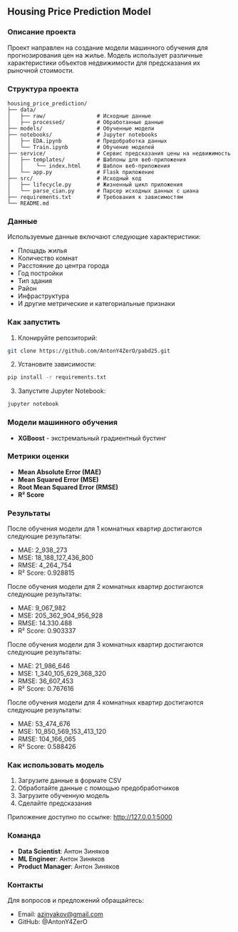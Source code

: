 ## Housing Price Prediction Model

### Описание проекта
Проект направлен на создание модели машинного обучения для прогнозирования цен на жилье. Модель использует различные характеристики объектов недвижимости для предсказания их рыночной стоимости.

### Структура проекта
```
housing_price_prediction/
├── data/
│   ├── raw/                # Исходные данные
│   ├── processed/          # Обработанные данные
├── models/                 # Обученные модели
├── notebooks/              # Jupyter notebooks
│   ├── EDA.ipynb           # Предобработка данных
│   └── Train.ipynb         # Обучение моделей
├── service/                # Сервис предсказания цены на недвижимость
│   ├── templates/          # Шаблоны для веб-приложения
│   │    └── index.html     # Шаблон веб-приложения
│   └── app.py              # Flask приложение
├── src/                    # Исходный код
│   ├── lifecycle.py        # Жизненный цикл приложения
│   └── parse_cian.py       # Парсер исходных данных с циана
├── requirements.txt        # Требования к зависимостям
└── README.md
```

### Данные
Используемые данные включают следующие характеристики:
* Площадь жилья
* Количество комнат
* Расстояние до центра города
* Год постройки
* Тип здания
* Район
* Инфраструктура
* И другие метрические и категориальные признаки

### Как запустить
1. Клонируйте репозиторий:
```bash
git clone https://github.com/AntonY4ZerO/pabd25.git
```

2. Установите зависимости:
```bash
pip install -r requirements.txt
```

3. Запустите Jupyter Notebook:
```bash
jupyter notebook
```

### Модели машинного обучения
* **XGBoost** - экстремальный градиентный бустинг

### Метрики оценки
* **Mean Absolute Error (MAE)**
* **Mean Squared Error (MSE)**
* **Root Mean Squared Error (RMSE)**
* **R² Score**

### Результаты
После обучения модели для 1 комнатных квартир достигаются следующие результаты:
* MAE: 2_938_273
* MSE: 18_188_127_436_800
* RMSE: 4_264_754
* R² Score: 0.928815

После обучения модели для 2 комнатных квартир достигаются следующие результаты:
* MAE: 9_067_982
* MSE: 205_362_904_956_928
* RMSE: 14.330.488
* R² Score: 0.903337

После обучения модели для 3 комнатных квартир достигаются следующие результаты:
* MAE: 21_986_646
* MSE: 1_340_105_629_368_320
* RMSE: 36_607_453
* R² Score: 0.767616

После обучения модели для 4 комнатных квартир достигаются следующие результаты:
* MAE: 53_474_676
* MSE: 10_850_569_153_413_120
* RMSE: 104_166_065
* R² Score: 0.588426

### Как использовать модель
1. Загрузите данные в формате CSV
2. Обработайте данные с помощью предобработчиков
3. Загрузите обученную модель
4. Сделайте предсказания

Приложение доступно по ссылке: http://127.0.0.1:5000

### Команда
* **Data Scientist**: Антон Зиняков
* **ML Engineer**: Антон Зиняков
* **Product Manager**: Антон Зиняков

### Контакты
Для вопросов и предложений обращайтесь:
* Email: azinyakov@gmail.com
* GitHub: @AntonY4ZerO

